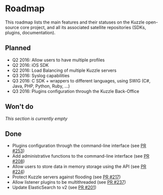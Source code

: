 # Roadmap

This roadmap lists the main features and their statuses on the Kuzzle open-source core project, and all its associated satellite repositories (SDKs, plugins, documentation).


## Planned

* Q2 2016: Allow users to have multiple profiles
* Q2 2016: iOS SDK
* Q2 2016: Load Balancing of multiple Kuzzle servers
* Q3 2016: Syslog capabilities
* Q3 2016: C SDK + wrappers to different languages, using SWIG (C#, Java, PHP, Python, Ruby, ...)
* Q3 2016: Plugins configuration through the Kuzzle Back-Office


## Won't do

*This section is currently empty*

## Done

* Plugins configuration through the command-line interface (see [PR #253](https://github.com/kuzzleio/kuzzle/pull/253))
* Add administrative functions to the command-line interface (see [PR #208](https://github.com/kuzzleio/kuzzle/pull/208))
* Allow users to store data in memory storage using the API (see [PR #224](https://github.com/kuzzleio/kuzzle/pull/224))
* Protect Kuzzle servers against flooding (see [PR #217](https://github.com/kuzzleio/kuzzle/pull/217))
* Allow listener plugins to be multithreaded (see [PR #237](https://github.com/kuzzleio/kuzzle/pull/237))
* Update ElasticSearch to v2 (see [PR #201](https://github.com/kuzzleio/kuzzle/pull/201))
